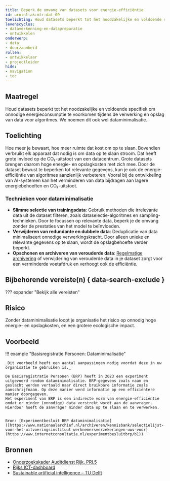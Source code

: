 ```yaml
---
title: Beperk de omvang van datasets voor energie-efficiëntie
id: urn:nl:ak:mtr:dat-09
toelichting: Houd datasets beperkt tot het noodzakelijke en voldoende specifiek om onnodige energieconsumptie te voorkomen tijdens de verwerking en opslag van data voor algoritmes.
levenscyclus:
- dataverkenning-en-datapreparatie
- ontwikkelen
onderwerp:  
- data  
- duurzaamheid
rollen:  
- ontwikkelaar
- projectleider
hide:  
- navigation  
- toc  
---
```


<!-- Let op! onderstaande regel met 'tags' niet weghalen! Deze maakt automatisch de knopjes op basis van de metadata  -->
<!-- tags -->

## Maatregel
Houd datasets beperkt tot het noodzakelijke en voldoende specifiek om onnodige energieconsumptie te voorkomen tijdens de verwerking en opslag van data voor algoritmes. We noemen dit ook wel dataminimalisatie.

## Toelichting
Hoe meer je bewaart, hoe meer ruimte dat kost om op te slaan. Bovendien verbruikt elk apparaat dat nodig is om data op te slaan stroom. Dat heeft grote invloed op de CO₂-uitstoot van een datacentrum.
Grote datasets brengen daarom hoge energie- en opslagkosten met zich mee. Door de dataset bewust te beperken tot relevante gegevens, kun je ook de energie-efficiëntie van algoritmes aanzienlijk verbeteren. Vooral bij de ontwikkeling van AI-systemen kan het verminderen van data bijdragen aan lagere energiebehoeften en CO₂-uitstoot.

### Technieken voor dataminimalisatie
- **Slimme selectie van trainingsdata**: Gebruik methoden die irrelevante data uit de dataset filteren, zoals dataselectie-algoritmes en sampling-technieken. Door te focussen op relevante data, beperk je de omvang zonder de prestaties van het model te beïnvloeden.
- **Verwijderen van redundante en dubbele data**: Deduplicatie van data minimaliseert onnodige verwerkingskracht. Door alleen unieke en relevante gegevens op te slaan, wordt de opslagbehoefte verder beperkt.
- **Opschonen en archiveren van verouderde data**: [Regelmatige archivering](2-owp-09-archiveren-documenten.md) of verwijdering van verouderde data in je dataset zorgt voor een verminderde voetafdruk en verhoogt ook de efficiëntie.

## Bijbehorende vereiste(n) { data-search-exclude }
??? expander "Bekijk alle vereisten"
    <!-- list_vereisten_on_maatregelen_page -->

## Risico
Zonder dataminimalisatie loopt je organisatie het risico op onnodig hoge energie- en opslagkosten, en een grotere ecologische impact.

## Voorbeeld
!!! example "Basisregistratie Personen: Dataminimalisatie"

    _Dit voorbeeld heeft een aantal aanpassingen nodig voordat deze in uw organisatie te gebruiken is._

    De Basisregistratie Personen (BRP) heeft in 2023 een experiment uitgevoerd rondom dataminimalisatie. BRP-gegevens zoals naam en geslacht werden vertaald naar direct bruikbare informatie zoals aanschrijfnaam. Op deze manier werd informatie op een efficiëntere manier doorgegeven.
    Het experiment van BRP is een indirecte vorm van energie-efficiëntie omdat er minder (onnodige) data verstrekt wordt aan de aanvrager. Hierdoor hoeft de aanvrager minder data op te slaan en te verwerken.

        
    Bron: [Experimentbesluit BRP dataminimalisatie]([https://www.nationaalarchief.nl/archiveren/kennisbank/selectielijst-voor-het-uitvoeringsinstituut-werknemersverzekeringen-uwv-voor](https://www.internetconsultatie.nl/experimentbesluitbrp/b1))




## Bronnen
- [Onderzoekskader Auditdienst Rijk, PRI.5](https://www.rijksoverheid.nl/documenten/rapporten/2023/07/11/onderzoekskader-algoritmes-adr-2023)
- [Rijks ICT-dashboard](https://www.rijksictdashboard.nl/duurzaamheid)
- [Sustainable artificial intelligence – TU Delft](https://www.tudelft.nl/en/stories/articles/sustainable-artificial-intelligence-from-chatgpt-to-green-ai)
